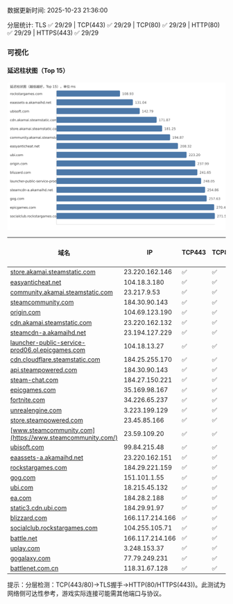 数据更新时间: 2025-10-23 21:36:00

分层统计: TLS ✅ 29/29 | TCP(443) ✅ 29/29 | TCP(80) ✅ 29/29 | HTTP(80) ✅ 29/29 | HTTPS(443) ✅ 29/29

### 可视化

#### 延迟柱状图（Top 15）

![Latency Chart](latency_chart.svg)

| 域名 | IP | TCP443 | TCP80 | TLS 握手 | HTTP(80) | 状态码 | HTTPS(443) | 状态码(HTTPS) | 延迟(ms) |
|---|---|---|---|---|---|---|---|---|---|
| [store.akamai.steamstatic.com](https://store.akamai.steamstatic.com/) | 23.220.162.146 | ✅ | ✅ | ✅ | ✅ | 403 | ✅ | 403 | 181.25 |
| [easyanticheat.net](https://easyanticheat.net/) | 104.18.3.180 | ✅ | ✅ | ✅ | ✅ | 301 | ✅ | 301 | 208.32 |
| [community.akamai.steamstatic.com](https://community.akamai.steamstatic.com/) | 23.217.9.53 | ✅ | ✅ | ✅ | ✅ | 403 | ✅ | 403 | 194.87 |
| [steamcommunity.com](https://steamcommunity.com/) | 184.30.90.143 | ✅ | ✅ | ✅ | ✅ | 302 | ✅ | 200 | 278.64 |
| [origin.com](https://origin.com/) | 104.69.123.190 | ✅ | ✅ | ✅ | ✅ | 301 | ✅ | 301 | 237.99 |
| [cdn.akamai.steamstatic.com](https://cdn.akamai.steamstatic.com/) | 23.220.162.132 | ✅ | ✅ | ✅ | ✅ | 200 | ✅ | 200 | 171.87 |
| [steamcdn-a.akamaihd.net](https://steamcdn-a.akamaihd.net/) | 23.194.127.229 | ✅ | ✅ | ✅ | ✅ | 200 | ✅ | 200 | 254.86 |
| [launcher-public-service-prod06.ol.epicgames.com](https://launcher-public-service-prod06.ol.epicgames.com/) | 104.18.13.27 | ✅ | ✅ | ✅ | ✅ | 404 | ✅ | 404 | 248.05 |
| [cdn.cloudflare.steamstatic.com](https://cdn.cloudflare.steamstatic.com/) | 184.25.255.170 | ✅ | ✅ | ✅ | ✅ | 200 | ✅ | 301 | 356.49 |
| [api.steampowered.com](https://api.steampowered.com/) | 184.30.90.143 | ✅ | ✅ | ✅ | ✅ | 404 | ✅ | 404 | 294.83 |
| [steam-chat.com](https://steam-chat.com/) | 184.27.150.221 | ✅ | ✅ | ✅ | ✅ | 302 | ✅ | 404 | 295.33 |
| [epicgames.com](https://epicgames.com/) | 35.169.98.167 | ✅ | ✅ | ✅ | ✅ | 301 | ✅ | 302 | 270.48 |
| [fortnite.com](https://fortnite.com/) | 34.226.65.237 | ✅ | ✅ | ✅ | ✅ | 301 | ✅ | 301 | 289.47 |
| [unrealengine.com](https://unrealengine.com/) | 3.223.199.129 | ✅ | ✅ | ✅ | ✅ | 301 | ✅ | 301 | 299.21 |
| [store.steampowered.com](https://store.steampowered.com/) | 23.45.85.166 | ✅ | ✅ | ✅ | ✅ | 302 | ✅ | 200 | 400.78 |
| [www.steamcommunity.com](https://www.steamcommunity.com/) | 23.59.109.20 | ✅ | ✅ | ✅ | ✅ | 302 | ✅ | 302 | 451.94 |
| [ubisoft.com](https://ubisoft.com/) | 99.84.215.48 | ✅ | ✅ | ✅ | ✅ | 301 | ✅ | 301 | 142.79 |
| [eaassets-a.akamaihd.net](https://eaassets-a.akamaihd.net/) | 23.220.162.151 | ✅ | ✅ | ✅ | ✅ | 404 | ✅ | 404 | 131.04 |
| [rockstargames.com](https://rockstargames.com/) | 184.29.221.159 | ✅ | ✅ | ✅ | ✅ | 301 | ✅ | 301 | 108.93 |
| [gog.com](https://gog.com/) | 151.101.1.55 | ✅ | ✅ | ✅ | ✅ | 301 | ✅ | 301 | 257.63 |
| [ubi.com](https://ubi.com/) | 18.215.45.132 | ✅ | ✅ | ✅ | ✅ | 301 | ✅ | 301 | 223.2 |
| [ea.com](https://ea.com/) | 184.28.2.188 | ✅ | ✅ | ✅ | ✅ | 301 | ✅ | 301 | 314.57 |
| [static3.cdn.ubi.com](https://static3.cdn.ubi.com/) | 184.29.91.97 | ✅ | ✅ | ✅ | ✅ | 401 | ✅ | 401 | 319.4 |
| [blizzard.com](https://blizzard.com/) | 166.117.214.166 | ✅ | ✅ | ✅ | ✅ | 302 | ✅ | 302 | 241.65 |
| [socialclub.rockstargames.com](https://socialclub.rockstargames.com/) | 104.255.105.71 | ✅ | ✅ | ✅ | ✅ | 301 | ✅ | 307 | 271.58 |
| [battle.net](https://battle.net/) | 166.117.214.166 | ✅ | ✅ | ✅ | ✅ | 301 | ✅ | 301 | 618.82 |
| [uplay.com](https://uplay.com/) | 3.248.153.37 | ✅ | ✅ | ✅ | ✅ | 301 | ✅ | 301 | 514.73 |
| [gogalaxy.com](https://gogalaxy.com/) | 77.79.249.231 | ✅ | ✅ | ✅ | ✅ | 301 | ✅ | 301 | 616.64 |
| [battlenet.com.cn](https://battlenet.com.cn/) | 118.31.67.128 | ✅ | ✅ | ✅ | ✅ | 308 | ✅ | 302 | 918.66 |

提示：分层检测：TCP(443/80)→TLS握手→HTTP(80/HTTPS(443))。此测试为网络侧可达性参考，游戏实际连接可能需其他端口与协议。